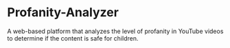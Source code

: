 # Profanity-Analyzer
A web-based platform that analyzes the level of profanity in YouTube videos to determine if the content is safe for children.
